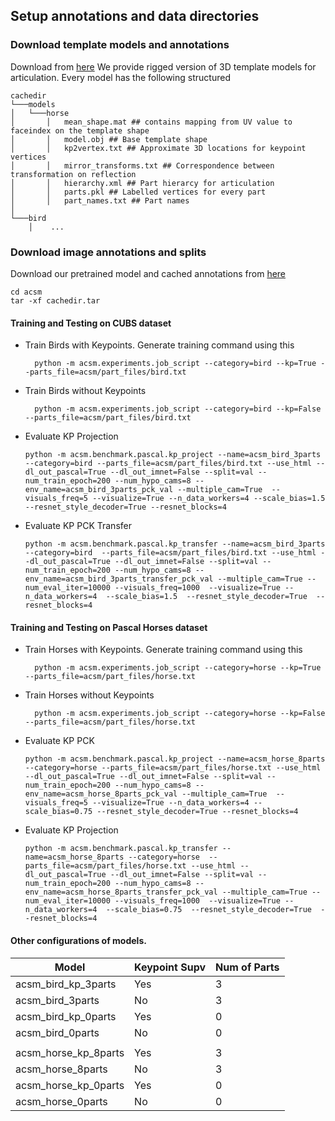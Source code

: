 ## Setup annotations and data directories


### Download template models and annotations 
Download from [here](https://www.dropbox.com/s/3tj037gnk4gz11t/cachedir.tar?dl=0)
We provide rigged version of 3D template models for articulation. Every model has the following structured
```
cachedir
└───models
│   └───horse
│       │   mean_shape.mat ## contains mapping from UV value to faceindex on the template shape 
│       │   model.obj ## Base template shape
│       │   kp2vertex.txt ## Approximate 3D locations for keypoint vertices
│       │   mirror_transforms.txt ## Correspondence between transformation on reflection
│       │   hierarchy.xml ## Part hierarcy for articulation
│       │   parts.pkl ## Labelled vertices for every part
│       │   part_names.txt ## Part names
│   
└───bird
    │    ...

```


### Download image annotations and splits
Download our pretrained model and cached annotations from [here](https://www.dropbox.com/s/3tj037gnk4gz11t/cachedir.tar?dl=0)
```
cd acsm
tar -xf cachedir.tar
```

#### Training and Testing on CUBS dataset
* Train Birds with Keypoints. Generate training command using this 
  ```
    python -m acsm.experiments.job_script --category=bird --kp=True --parts_file=acsm/part_files/bird.txt
  ```

* Train Birds without Keypoints
  ```
    python -m acsm.experiments.job_script --category=bird --kp=False --parts_file=acsm/part_files/bird.txt
  ```


* Evaluate KP Projection
    ```
    python -m acsm.benchmark.pascal.kp_project --name=acsm_bird_3parts --category=bird --parts_file=acsm/part_files/bird.txt --use_html --dl_out_pascal=True --dl_out_imnet=False --split=val --num_train_epoch=200 --num_hypo_cams=8 --env_name=acsm_bird_3parts_pck_val --multiple_cam=True  --visuals_freq=5 --visualize=True --n_data_workers=4 --scale_bias=1.5  --resnet_style_decoder=True --resnet_blocks=4
    ```


* Evaluate KP PCK Transfer
    ```
    python -m acsm.benchmark.pascal.kp_transfer --name=acsm_bird_3parts --category=bird  --parts_file=acsm/part_files/bird.txt --use_html --dl_out_pascal=True --dl_out_imnet=False --split=val --num_train_epoch=200 --num_hypo_cams=8 --env_name=acsm_bird_3parts_transfer_pck_val --multiple_cam=True --num_eval_iter=10000 --visuals_freq=1000  --visualize=True --n_data_workers=4  --scale_bias=1.5  --resnet_style_decoder=True  --resnet_blocks=4
    ```



#### Training and Testing on Pascal Horses dataset
* Train Horses with Keypoints. Generate training command using this 
  ```
    python -m acsm.experiments.job_script --category=horse --kp=True --parts_file=acsm/part_files/horse.txt
  ```

* Train Horses without Keypoints
  ```
    python -m acsm.experiments.job_script --category=horse --kp=False --parts_file=acsm/part_files/horse.txt
  ```


* Evaluate KP PCK
    ```
    python -m acsm.benchmark.pascal.kp_project --name=acsm_horse_8parts --category=horse --parts_file=acsm/part_files/horse.txt --use_html --dl_out_pascal=True --dl_out_imnet=False --split=val --num_train_epoch=200 --num_hypo_cams=8 --env_name=acsm_horse_8parts_pck_val --multiple_cam=True  --visuals_freq=5 --visualize=True --n_data_workers=4 --scale_bias=0.75 --resnet_style_decoder=True --resnet_blocks=4
    ```


* Evaluate KP Projection
    ```
    python -m acsm.benchmark.pascal.kp_transfer --name=acsm_horse_8parts --category=horse  --parts_file=acsm/part_files/horse.txt --use_html --dl_out_pascal=True --dl_out_imnet=False --split=val --num_train_epoch=200 --num_hypo_cams=8 --env_name=acsm_horse_8parts_transfer_pck_val --multiple_cam=True --num_eval_iter=10000 --visuals_freq=1000  --visualize=True --n_data_workers=4  --scale_bias=0.75  --resnet_style_decoder=True  --resnet_blocks=4
    ```


#### Other configurations of models.

| Model                | Keypoint Supv | Num of Parts |
| -------------------- | ------------- | ------------ |
| acsm_bird_kp_3parts  | Yes           | 3            |
| acsm_bird_3parts     | No            | 3            |
| acsm_bird_kp_0parts  | Yes           | 0            |
| acsm_bird_0parts     | No            | 0            |
|                      |               |              |
| acsm_horse_kp_8parts | Yes           | 3            |
| acsm_horse_8parts    | No            | 3            |
| acsm_horse_kp_0parts | Yes           | 0            |
| acsm_horse_0parts    | No            | 0            |


